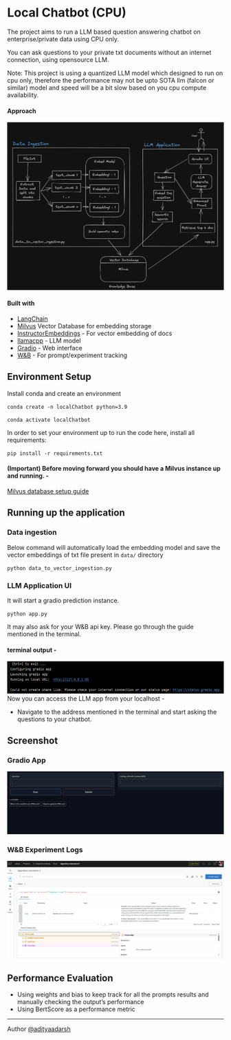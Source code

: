 
# Local Chatbot (CPU)

The project aims to run a LLM based question answering chatbot on enterprise/private data using CPU only.

You can ask questions to your private txt documents without an internet connection, using opensource LLM.

Note: This project is using a quantized LLM model which designed to run on cpu only, therefore the performance may not be upto SOTA llm (falcon or similar) model and speed will be a bit slow based on you cpu compute availability.

#### Approach
![image description](screenshots/approach.png)

#### Built with 
- [LangChain](https://docs.langchain.com/docs/) 
- [Milvus](https://milvus.io/)  Vector Database for embedding storage
- [InstructorEmbeddings](https://instructor-embedding.github.io/) - For vector embedding of docs
- [llamacpp](https://pypi.org/project/llamacpp/) - LLM model
- [Gradio](https://www.gradio.app/) - Web interface
- [W&B](https://docs.wandb.ai/guides/integrations/langchain) - For prompt/experiment tracking 

Environment Setup
---

Install conda and create an environment
```shell
conda create -n localChatbot python=3.9
```
```shell
conda activate localChatbot
```

In order to set your environment up to run the code here,  install all requirements:

```shell
pip install -r requirements.txt
```

#### (Important) Before moving forward you should have a Milvus instance up and running. - 
[Milvus database setup guide](https://milvus.io/docs/v2.1.x/install_standalone-docker.md)

Running up the application
---
### Data ingestion
Below command will automatically load the embedding model and save the vector embeddings of txt file present in `data/` directory

```shell
python data_to_vector_ingestion.py 
```

### LLM Application UI
It will start a gradio prediction instance.

```shell
python app.py 
```

It may also ask for your W&B api key. Please go through the guide mentioned in the terminal.
#### terminal output -
![image description](screenshots/gradio-instance.png)
Now you can access the LLM app from your localhost -
* Navigate to the address mentioned in the terminal and start asking the questions to your chatbot.

Screenshot
---

### Gradio App
![image description](screenshots/gradio-ui.png)
### W&B Experiment Logs
![image description](screenshots/wandb-run.png)

Performance Evaluation 
---
* Using weights and bias to keep track for all the prompts results and manually checking the output’s performance
* Using BertScore as a performance metric


---
Author [@adityaadarsh](https://www.linkedin.com/in/aditya-adarsh-657320188/)

